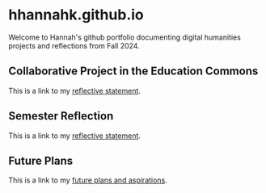 # hhannahk.github.io

Welcome to Hannah's github portfolio documenting digital humanities projects and reflections from Fall 2024. 

## Collaborative Project in the Education Commons

This is a link to my [reflective statement](ec_reflection.md).

## Semester Reflection

This is a link to my [reflective statement](reflection.html).

## Future Plans

This is a link to my [future plans and aspirations](lookingforward.html).
